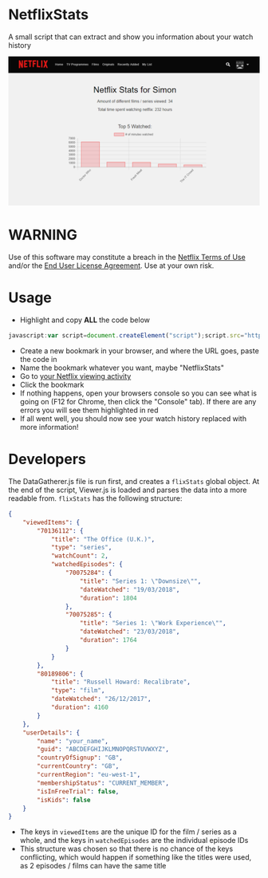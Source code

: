 # NetflixStats

A small script that can extract and show you information about your watch history

![example](example.png)

# WARNING

Use of this software may constitute a breach in the [Netflix Terms of Use](https://help.netflix.com/legal/termsofuse) and/or the [End User License Agreement](https://help.netflix.com/legal/eula). Use at your own risk.

# Usage

 - Highlight and copy **ALL** the code below 

 ```javascript
javascript:var script=document.createElement("script");script.src="https://thatguywiththatname.github.io/NetflixStats/source/PreLoad.js",script.type="application/javascript",document.getElementsByTagName("head")[0].appendChild(script);void 0
```

 - Create a new bookmark in your browser, and where the URL goes, paste the code in
 - Name the bookmark whatever you want, maybe "NetflixStats"
 - Go to [your Netflix viewing activity](https://www.netflix.com/viewingactivity) 
 - Click the bookmark
 - If nothing happens, open your browsers console so you can see what is going on (F12 for Chrome, then click the "Console" tab). If there are any errors you will see them highlighted in red
 - If all went well, you should now see your watch history replaced with more information!

# Developers

The DataGatherer.js file is run first, and creates a `flixStats` global object. At the end of the script, Viewer.js is loaded and parses the data into a more readable from. `flixStats` has the following structure:

```json
{
    "viewedItems": {
        "70136112": {
            "title": "The Office (U.K.)",
            "type": "series",
            "watchCount": 2,
            "watchedEpisodes": {
                "70075284": {
                    "title": "Series 1: \"Downsize\"",
                    "dateWatched": "19/03/2018",
                    "duration": 1804
                },
                "70075285": {
                    "title": "Series 1: \"Work Experience\"",
                    "dateWatched": "23/03/2018",
                    "duration": 1764
                }
            }
        },
        "80189806": {
            "title": "Russell Howard: Recalibrate",
            "type": "film",
            "dateWatched": "26/12/2017",
            "duration": 4160
        }
    },
    "userDetails": {
        "name": "your_name",
        "guid": "ABCDEFGHIJKLMNOPQRSTUVWXYZ",
        "countryOfSignup": "GB",
        "currentCountry": "GB",
        "currentRegion": "eu-west-1",
        "membershipStatus": "CURRENT_MEMBER",
        "isInFreeTrial": false,
        "isKids": false
    }
}
```

 - The keys in `viewedItems` are the unique ID for the film / series as a whole, and the keys in `watchedEpisodes` are the individual episode IDs
 - This structure was chosen so that there is no chance of the keys conflicting, which would happen if something like the titles were used, as 2 episodes / films can have the same title
